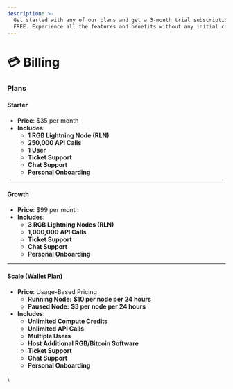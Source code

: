 ```yaml
---
description: >-
  Get started with any of our plans and get a 3-month trial subscription for
  FREE. Experience all the features and benefits without any initial cost.
---
```


# 💳 Billing

### **Plans**

#### **Starter**

* **Price**: $35 per month
* **Includes**:
  * **1 RGB Lightning Node (RLN)**
  * **250,000 API Calls**
  * **1 User**
  * **Ticket Support**
  * **Chat Support**
  * **Personal Onboarding**

***

#### **Growth**

* **Price**: $99 per month
* **Includes**:
  * **3 RGB Lightning Nodes (RLN)**
  * **1,000,000 API Calls**
  * **Ticket Support**
  * **Chat Support**
  * **Personal Onboarding**

***

#### **Scale (Wallet Plan)**

* **Price**: Usage-Based Pricing
  * **Running Node:** **$10 per node per 24 hours**
  * **Paused Node:** **$3 per node per 24 hours**
* **Includes**:
  * **Unlimited Compute Credits**
  * **Unlimited API Calls**
  * **Multiple Users**
  * **Host Additional RGB/Bitcoin Software**
  * **Ticket Support**
  * **Chat Support**
  * **Personal Onboarding**

\
